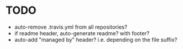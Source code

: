 # TODO

- auto-remove .travis.yml from all repositories?
- if readme header, auto-generate readme? with footer?
- auto-add "managed by" header? i.e. depending on the file suffix?
